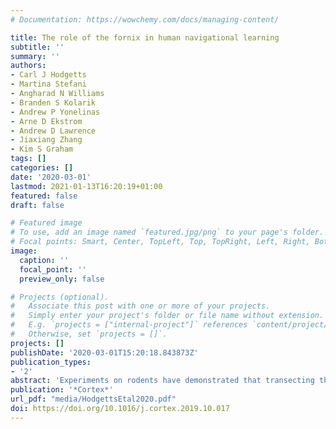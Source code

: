 ```yaml
---
# Documentation: https://wowchemy.com/docs/managing-content/

title: The role of the fornix in human navigational learning
subtitle: ''
summary: ''
authors:
- Carl J Hodgetts
- Martina Stefani
- Angharad N Williams
- Branden S Kolarik
- Andrew P Yonelinas
- Arne D Ekstrom
- Andrew D Lawrence
- Jiaxiang Zhang
- Kim S Graham
tags: []
categories: []
date: '2020-03-01'
lastmod: 2021-01-13T16:20:19+01:00
featured: false
draft: false

# Featured image
# To use, add an image named `featured.jpg/png` to your page's folder.
# Focal points: Smart, Center, TopLeft, Top, TopRight, Left, Right, BottomLeft, Bottom, BottomRight.
image:
  caption: ''
  focal_point: ''
  preview_only: false

# Projects (optional).
#   Associate this post with one or more of your projects.
#   Simply enter your project's folder or file name without extension.
#   E.g. `projects = ["internal-project"]` references `content/project/deep-learning/index.md`.
#   Otherwise, set `projects = []`.
projects: []
publishDate: '2020-03-01T15:20:18.843873Z'
publication_types:
- '2'
abstract: 'Experiments on rodents have demonstrated that transecting the white matter fibre pathway linking the hippocampus with an array of cortical and subcortical structures - the fornix - impairs flexible navigational learning in the Morris Water Maze (MWM), as well as similar spatial learning tasks. While diffusion magnetic resonance imaging (dMRI) studies in humans have linked inter-individual differences in fornix microstructure to episodic memory abilities, its role in human spatial learning is currently unknown. We used high-angular resolution diffusion MRI combined with constrained spherical deconvolution-based tractography, to ask whether inter-individual differences in fornix microstructure in healthy young adults would be associated with spatial learning in a virtual reality navigation task. To efficiently capture individual learning across trials, we adopted a novel curve fitting approach to estimate a single index of learning rate. We found a statistically significant correlation between learning rate and the microstructure (mean diffusivity) of the fornix, but not that of a comparison tract linking occipital and anterior temporal cortices (the inferior longitudinal fasciculus, ILF). Further, this correlation remained significant when controlling for both hippocampal volume and participant gender. These findings extend previous animal studies by demonstrating the functional relevance of the fornix for human spatial learning in a virtual reality environment, and highlight the importance of a distributed neuroanatomical network, underpinned by key white matter pathways, such as the fornix, in complex spatial behaviour.'
publication: '*Cortex*'
url_pdf: "media/HodgettsEtal2020.pdf"
doi: https://doi.org/10.1016/j.cortex.2019.10.017
---
```


